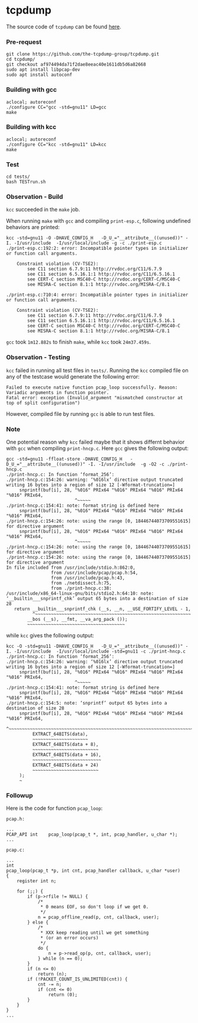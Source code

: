 # tcpdump

The source code of `tcpdump` can be found [here](https://github.com/the-tcpdump-group/tcpdump).

### Pre-request
```
git clone https://github.com/the-tcpdump-group/tcpdump.git
cd tcpdump/
git checkout af974494da71f2dae8eeac40e1611db5d6a82668
sudo apt install libpcap-dev
sudo apt install autoconf
```

### Building with gcc
```
aclocal; autoreconf
./configure CC="gcc -std=gnu11" LD=gcc
make
```

### Building with kcc
```
aclocal; autoreconf
./configure CC="kcc -std=gnu11" LD=kcc
make
```


### Test
```
cd tests/
bash TESTrun.sh
```


### Observation - Build

`kcc` succeeded in the `make` job.

When running `make` with `gcc` and compiling `print-esp.c`, following undefined behaviors are printed:
```
kcc -std=gnu11 -O -DHAVE_CONFIG_H   -D_U_="__attribute__((unused))" -I. -I/usr/include  -I/usr/local/include -g -c ./print-esp.c
./print-esp.c:192:2: error: Incompatible pointer types in initializer or function call arguments.

    Constraint violation (CV-TSE2):
        see C11 section 6.7.9:11 http://rvdoc.org/C11/6.7.9
        see C11 section 6.5.16.1:1 http://rvdoc.org/C11/6.5.16.1
        see CERT-C section MSC40-C http://rvdoc.org/CERT-C/MSC40-C
        see MISRA-C section 8.1:1 http://rvdoc.org/MISRA-C/8.1

./print-esp.c:710:4: error: Incompatible pointer types in initializer or function call arguments.

    Constraint violation (CV-TSE2):
        see C11 section 6.7.9:11 http://rvdoc.org/C11/6.7.9
        see C11 section 6.5.16.1:1 http://rvdoc.org/C11/6.5.16.1
        see CERT-C section MSC40-C http://rvdoc.org/CERT-C/MSC40-C
        see MISRA-C section 8.1:1 http://rvdoc.org/MISRA-C/8.1
```

`gcc` took `1m12.882s` to finish `make`, while `kcc` took `24m37.459s`.

### Observation - Testing

`kcc` failed in running all test files in `tests/`. Running the `kcc` compiled file on any of the testcase would generate the following error:
```
Failed to execute native function pcap_loop successfully. Reason: Variadic arguments in function pointer.
Fatal error: exception (Invalid_argument "mismatched constructor at top of split configuration")
```
However, compiled file by running `gcc` is able to run test files.

### Note

One potential reason why `kcc` failed maybe that it shows differnt behavior with `gcc` when compiling `print-hncp.c`.
Here `gcc` gives the following output:
```
gcc -std=gnu11 -ffloat-store -DHAVE_CONFIG_H   -D_U_="__attribute__((unused))" -I. -I/usr/include  -g -O2 -c ./print-hncp.c
./print-hncp.c: In function ‘format_256’:
./print-hncp.c:154:26: warning: ‘%016lx’ directive output truncated writing 16 bytes into a region of size 12 [-Wformat-truncation=]
     snprintf(buf[i], 28, "%016" PRIx64 "%016" PRIx64 "%016" PRIx64 "%016" PRIx64,
                          ^~~~~~
./print-hncp.c:154:41: note: format string is defined here
     snprintf(buf[i], 28, "%016" PRIx64 "%016" PRIx64 "%016" PRIx64 "%016" PRIx64,
./print-hncp.c:154:26: note: using the range [0, 18446744073709551615] for directive argument
     snprintf(buf[i], 28, "%016" PRIx64 "%016" PRIx64 "%016" PRIx64 "%016" PRIx64,
                          ^~~~~~
./print-hncp.c:154:26: note: using the range [0, 18446744073709551615] for directive argument
./print-hncp.c:154:26: note: using the range [0, 18446744073709551615] for directive argument
In file included from /usr/include/stdio.h:862:0,
                 from /usr/include/pcap/pcap.h:54,
                 from /usr/include/pcap.h:43,
                 from ./netdissect.h:75,
                 from ./print-hncp.c:38:
/usr/include/x86_64-linux-gnu/bits/stdio2.h:64:10: note: ‘__builtin___snprintf_chk’ output 65 bytes into a destination of size 28
   return __builtin___snprintf_chk (__s, __n, __USE_FORTIFY_LEVEL - 1,
          ^~~~~~~~~~~~~~~~~~~~~~~~~~~~~~~~~~~~~~~~~~~~~~~~~~~~~~~~~~~~
        __bos (__s), __fmt, __va_arg_pack ());
        ~~~~~~~~~~~~~~~~~~~~~~~~~~~~~~~~~~~~~

```

while `kcc` gives the following output:

```
kcc -O -std=gnu11 -DHAVE_CONFIG_H   -D_U_="__attribute__((unused))" -I. -I/usr/include  -I/usr/local/include -std=gnu11 -c ./print-hncp.c
./print-hncp.c: In function ‘format_256’:
./print-hncp.c:154:26: warning: ‘%016lx’ directive output truncated writing 16 bytes into a region of size 12 [-Wformat-truncation=]
     snprintf(buf[i], 28, "%016" PRIx64 "%016" PRIx64 "%016" PRIx64 "%016" PRIx64,
                          ^~~~~~
./print-hncp.c:154:41: note: format string is defined here
     snprintf(buf[i], 28, "%016" PRIx64 "%016" PRIx64 "%016" PRIx64 "%016" PRIx64,
./print-hncp.c:154:5: note: ‘snprintf’ output 65 bytes into a destination of size 28
     snprintf(buf[i], 28, "%016" PRIx64 "%016" PRIx64 "%016" PRIx64 "%016" PRIx64,
     ^~~~~~~~~~~~~~~~~~~~~~~~~~~~~~~~~~~~~~~~~~~~~~~~~~~~~~~~~~~~~~~~~~~~~~~~~~~~~
          EXTRACT_64BITS(data),
          ~~~~~~~~~~~~~~~~~~~~~
          EXTRACT_64BITS(data + 8),
          ~~~~~~~~~~~~~~~~~~~~~~~~~
          EXTRACT_64BITS(data + 16),
          ~~~~~~~~~~~~~~~~~~~~~~~~~~
          EXTRACT_64BITS(data + 24)
          ~~~~~~~~~~~~~~~~~~~~~~~~~
     );
     ~
```

### Followup

Here is the code for function `pcap_loop`:

```
pcap.h:

...
PCAP_API int	pcap_loop(pcap_t *, int, pcap_handler, u_char *);
...
```

```
pcap.c:

...
int
pcap_loop(pcap_t *p, int cnt, pcap_handler callback, u_char *user)
{
	register int n;

	for (;;) {
		if (p->rfile != NULL) {
			/*
			 * 0 means EOF, so don't loop if we get 0.
			 */
			n = pcap_offline_read(p, cnt, callback, user);
		} else {
			/*
			 * XXX keep reading until we get something
			 * (or an error occurs)
			 */
			do {
				n = p->read_op(p, cnt, callback, user);
			} while (n == 0);
		}
		if (n <= 0)
			return (n);
		if (!PACKET_COUNT_IS_UNLIMITED(cnt)) {
			cnt -= n;
			if (cnt <= 0)
				return (0);
		}
	}
}
...
```
